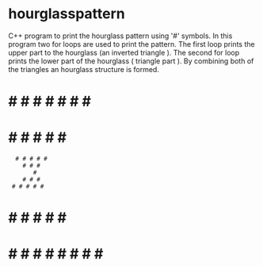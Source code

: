 # hourglasspattern
C++ program to print the hourglass pattern using '#' symbols. In this program two for loops are used to print the pattern. The first loop prints the upper part to the hourglass (an inverted triangle ).
The second for loop prints the lower part of the hourglass ( triangle part ). By combining both of the triangles an hourglass structure is formed.<br/>
# # # # # # # # #
   # # # # # # #
      # # # # #
        # # #
           #
        # # #
     # # # # #
   # # # # # # #
# # # # # # # # #<br/>

